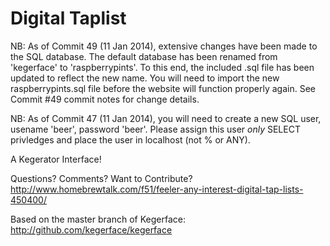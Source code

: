 Digital Taplist
===============

NB: As of Commit 49 (11 Jan 2014), extensive changes have been made to the SQL database. The default database has been renamed from 'kegerface' to 'raspberrypints'. To this end, the included .sql file has been updated to reflect the new name. You will need to import the new raspberrypints.sql file before the website will function properly again. See Commit #49 commit notes for change details.

NB: As of Commit 47 (11 Jan 2014), you will need to create a new SQL user, usename 'beer', password 'beer'. Please assign this user *only* SELECT privledges and place the user in localhost (not % or ANY).

A Kegerator Interface!

Questions? Comments? Want to Contribute?
http://www.homebrewtalk.com/f51/feeler-any-interest-digital-tap-lists-450400/

Based on the master branch of Kegerface:
http://github.com/kegerface/kegerface

